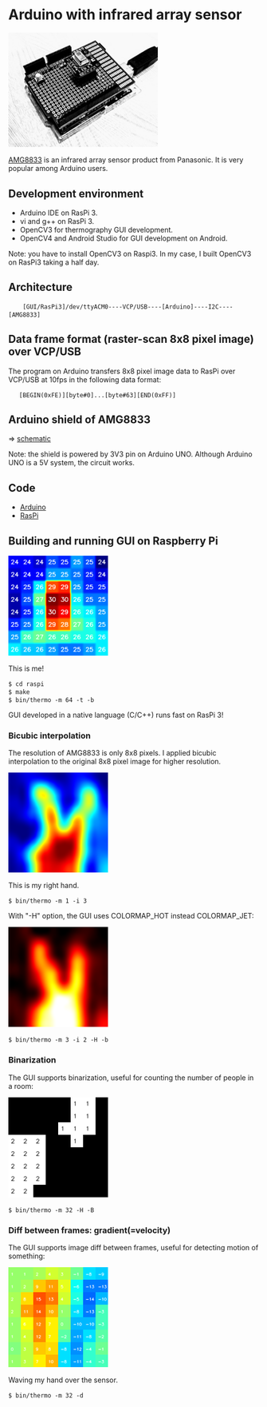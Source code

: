 # Arduino with infrared array sensor

<img src="doc/shield.jpg" width=300>

[AMG8833](https://cdn-learn.adafruit.com/assets/assets/000/043/261/original/Grid-EYE_SPECIFICATIONS%28Reference%29.pdf?1498680225) is an infrared array sensor product from Panasonic. It is very popular among Arduino users.

## Development environment

- Arduino IDE on RasPi 3.
- vi and g++ on RasPi 3.
- OpenCV3 for thermography GUI development.
- OpenCV4 and Android Studio for GUI development on Android.

Note: you have to install OpenCV3 on Raspi3. In my case, I built OpenCV3 on RasPi3 taking a half day.

## Architecture

```
    [GUI/RasPi3]/dev/ttyACM0----VCP/USB----[Arduino]----I2C----[AMG8833]
```
## Data frame format (raster-scan 8x8 pixel image) over VCP/USB

The program on Arduino transfers 8x8 pixel image data to RasPi over VCP/USB at 10fps in the following data format:

```
   [BEGIN(0xFE)][byte#0]...[byte#63][END(0xFF)]
```
## Arduino shield of AMG8833

=> [schematic](./kicad/arduino_board.pdf)

Note: the shield is powered by 3V3 pin on Arduino UNO. Although Arduino UNO is a 5V system, the circuit works.

## Code

- [Arduino](./arduino)
- [RasPi](./raspi)

## Building and running GUI on Raspberry Pi

<img src="./doc/this_is_me.png" width=200>

This is me!

```
$ cd raspi
$ make
$ bin/thermo -m 64 -t -b
```

GUI developed in a native language (C/C++) runs fast on RasPi 3!

### Bicubic interpolation

The resolution of AMG8833 is only 8x8 pixels. I applied bicubic interpolation to the original 8x8 pixel image for higher resolution.

<img src="./doc/bicubic_interpolation.png" width=200>

This is my right hand.

```
$ bin/thermo -m 1 -i 3
```

With "-H" option, the GUI uses COLORMAP_HOT instead COLORMAP_JET:

<img src="./doc/hot.png" width=200>

```
$ bin/thermo -m 3 -i 2 -H -b
```

### Binarization

The GUI supports binarization, useful for counting the number of people in a room:

<img src="./doc/binalization.png" width=200>

```
$ bin/thermo -m 32 -H -B
```

### Diff between frames: gradient(=velocity)

The GUI supports image diff between frames, useful for detecting motion of something:

<img src="./doc/diff.png" width=200>

Waving my hand over the sensor.

```
$ bin/thermo -m 32 -d
```
